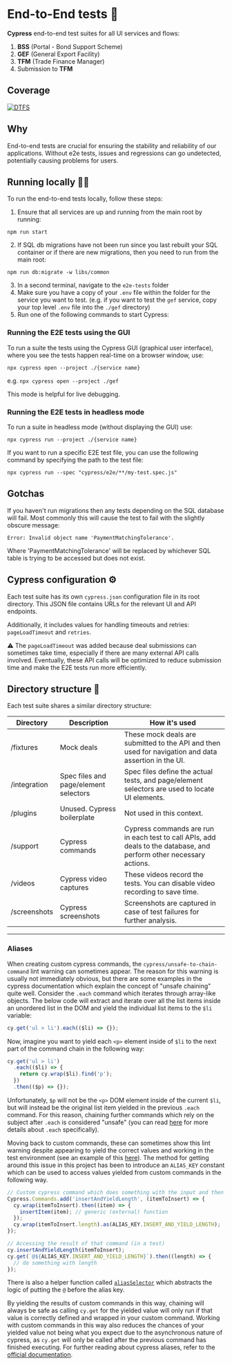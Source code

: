 # End-to-End tests 🧪

**Cypress** end-to-end test suites for all UI services and flows:

1. **BSS** (Portal - Bond Support Scheme)
2. **GEF** (General Export Facility)
3. **TFM** (Trade Finance Manager)
4. Submission to **TFM**

## Coverage

[![DTFS](https://img.shields.io/endpoint?url=https://cloud.cypress.io/badge/count/sefntb/main&style=for-the-badge&logo=cypress)](https://cloud.cypress.io/projects/sefntb/runs)

## Why

End-to-end tests are crucial for ensuring the stability and reliability of our applications. Without e2e tests, issues and regressions can go undetected, potentially causing problems for users.

## Running locally 🏃‍♂️

To run the end-to-end tests locally, follow these steps:

1. Ensure that all services are up and running from the main root by running:

```shell
npm run start
```

2. If SQL db migrations have not been run since you last rebuilt your SQL container or if there are new migrations, then you need to run from the main root:

```shell
npm run db:migrate -w libs/common
```

3. In a second terminal, navigate to the `e2e-tests` folder
4. Make sure you have a copy of your `.env` file within the folder for the service you want to test. (e.g. if you want to test the `gef` service, copy your top level `.env` file into the `./gef` directory)
5. Run one of the following commands to start Cypress:

### **Running the E2E tests using the GUI**

To run a suite the tests using the Cypress GUI (graphical user interface), where you see the tests happen real-time on a browser window, use:

```shell
npx cypress open --project ./{service name}
```

e.g. `npx cypress open --project ./gef`

This mode is helpful for live debugging.

### **Running the E2E tests in headless mode**

To run a suite in headless mode (without displaying the GUI) use:

```shell
npx cypress run --project ./{service name}
```

If you want to run a specific E2E test file, you can use the following command by specifying the path to the test file:

```shell
npx cypress run --spec "cypress/e2e/**/my-test.spec.js"
```

## Gotchas

If you haven't run migrations then any tests depending on the SQL database will fail.
Most commonly this will cause the test to fail with the slightly obscure message:

```shell
Error: Invalid object name 'PaymentMatchingTolerance'.
```

Where 'PaymentMatchingTolerance' will be replaced by whichever SQL table is trying to be accessed but does not exist.

## Cypress configuration ⚙️

Each test suite has its own `cypress.json` configuration file in its root directory. This JSON file contains URLs for the relevant UI and API endpoints.

Additionally, it includes values for handling timeouts and retries: `pageLoadTimeout` and `retries`.

⚠️ The `pageLoadTimeout` was added because deal submissions can sometimes take time, especially if there are many external API calls involved. Eventually, these API calls will be optimized to reduce submission time and make the E2E tests run more efficiently.

## Directory structure 📂

Each test suite shares a similar directory structure:

| Directory    | Description                           | How it's used                                                                                                       |
| ------------ | ------------------------------------- | ------------------------------------------------------------------------------------------------------------------- |
| /fixtures    | Mock deals                            | These mock deals are submitted to the API and then used for navigation and data assertion in the UI.                |
| /integration | Spec files and page/element selectors | Spec files define the actual tests, and page/element selectors are used to locate UI elements.                      |
| /plugins     | Unused. Cypress boilerplate           | Not used in this context.                                                                                           |
| /support     | Cypress commands                      | Cypress commands are run in each test to call APIs, add deals to the database, and perform other necessary actions. |
| /videos      | Cypress video captures                | These videos record the tests. You can disable video recording to save time.                                        |
| /screenshots | Cypress screenshots                   | Screenshots are captured in case of test failures for further analysis.                                             |

---

### Aliases

When creating custom cypress commands, the `cypress/unsafe-to-chain-command` lint warning can sometimes appear. The reason for this warning is usually not immediately obvious, but there are some examples in the cypress documentation which explain the concept of "unsafe chaining" quite well. Consider the `.each` command which iterates through array-like objects. The below code will extract and iterate over all the list items inside an unordered list in the DOM and yield the individual list items to the `$li` variable:

```javascript
cy.get('ul > li').each(($li) => {});
```

Now, imagine you want to yield each `<p>` element inside of `$li` to the next part of the command chain in the following way:

```javascript
cy.get('ul > li')
  .each(($li) => {
    return cy.wrap($li).find('p');
  })
  .then(($p) => {});
```

Unfortunately, `$p` will not be the `<p>` DOM element inside of the current `$li`, but will instead be the original list item yielded in the previous `.each` command. For this reason, chaining further commands which rely on the subject after `.each` is considered "unsafe" (you can read [here](https://docs.cypress.io/api/commands/each) for more details about `.each` specifically).

Moving back to custom commands, these can sometimes show this lint warning despite appearing to yield the correct values and working in the test environment (see an example of this [here](https://github.com/cypress-io/cypress-example-kitchensink/issues/661)). The method for getting around this issue in this project has been to introduce an `ALIAS_KEY` constant which can be used to access values yielded from custom commands in the following way.

```javascript
// Custom cypress command which does something with the input and then yields a value
Cypress.Commands.add('insertAndYieldLength', (itemToInsert) => {
  cy.wrap(itemToInsert).then((item) => {
    insertItem(item); // generic (external) function
  });
  cy.wrap(itemToInsert.length).as(ALIAS_KEY.INSERT_AND_YIELD_LENGTH);
});

// Accessing the result of that command (in a test)
cy.insertAndYieldLength(itemToInsert);
cy.get(`@${ALIAS_KEY.INSERT_AND_YIELD_LENGTH}`).then((length) => {
  // do something with length
});
```

There is also a helper function called [`aliasSelector`](./support/alias-selector.js) which abstracts the logic of putting the `@` before the alias key.

By yielding the results of custom commands in this way, chaining will always be safe as calling `cy.get` for the yielded value will only run if that value is correctly defined and wrapped in your custom command. Working with custom commands in this way also reduces the chances of your yielded value not being what you expect due to the asynchronous nature of cypress, as `cy.get` will only be called after the previous command has finished executing. For further reading about cypress aliases, refer to the [official documentation](https://docs.cypress.io/guides/core-concepts/variables-and-aliases#Aliases).
